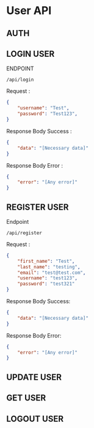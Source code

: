 # User API

## AUTH
## LOGIN USER
ENDPOINT
```
/api/login
```
Request :
```json
{
    "username": "Test",
    "password": "Test123",
}
```
Response Body Success :
```json
{
    "data": "[Necessary data]"
}
```
Response Body Error :
```json
{
    "error": "[Any error]"
}
```
## REGISTER USER
Endpoint
```
/api/register
```
Request :
```json
{
    "first_name": "Test",
    "last_name": "testing",
    "email": "test@test.com",
    "username": "test123",
    "password": "test321"
}
```
Response Body Success:
```json
{
    "data": "[Necessary data]"
}
```
Response Body Error:
```json
{
    "error": "[Any error]"
}
```
## UPDATE USER
## GET USER
## LOGOUT USER